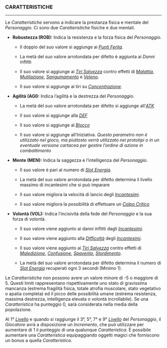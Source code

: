 ### CARATTERISTICHE

---

Le *Caratteristiche* servono a indicare la prestanza fisica e mentale del *Personaggio*. Ci sono due *Caratteristiche* fisiche e due mentali.

* **Robustezza \(ROB\):** Indica la resistenza e la forza fisica del *Personaggio*.

  * Il doppio del suo valore si aggiunge ai [*Punti Ferita*](punti-ferita.md).

  * La metà del suo valore arrotondata per difetto è aggiunta ai *Danni* inflitti

  * Il suo valore si aggiunge ai [*Tiri Salvezza*](..\combattimento\difesa.md) contro effetti di [*Malattia*](..\condizioni.md), [*Mutilazione*](..\condizioni.md), [*Sanguinamento*](..\condizioni.md) e [*Veleno*](..\condizioni.md).

  * Il suo valore si aggiunge ai tiri su [*Concentrazione*](..\magia.md).

* **Agilità \(AGI\):** Indica l’agilità e la destrezza del *Personaggio*.

  * La metà del suo valore arrotondata per difetto si aggiunge all’[*ATK*](..\..\combattimento\attacco.md)

  * Il suo valore si aggiunge alla [*DEF*](..\combattimento\difesa.md)

  * Il suo valore si aggiunge al [*Blocco*](..\combattimento\difesa.md)

  * Il suo valore si aggiunge all’Iniziativa. *Questo parametro non è utilizzato nel gioco, ma piuttosto verrà utilizzato nei prototipi o in un eventuale versione cartacea per gestire l’ordine di azione in combattimento*

* **Mente \(MEN\):** Indica la saggezza e l’intelligenza del *Personaggio*.

  * Il suo valore è pari al numero di [*Slot Energia*](..\magia.md).

  * La metà del suo valore arrotondata per difetto determina il livello massimo di incantesimi che si può imparare

  * Il suo valore migliora la velocità di lancio degli [*Incantesimi*](..\magia.md).

  * Il suo valore migliora la possibilità di effettuare un [*Colpo Critico*](..\combattimento\attacco.md)

* **Volontà \(VOL\):** Indica l’incisività della fede del *Personaggio* e la sua forza di volontà.

  * Il suo valore viene aggiunto ai danni inflitti dagli [*Incantesimi*](..\magia.md).

  * Il suo valore viene aggiunto alla [*Difficoltà*](..\magia.md) degli [*Incantesimi*](..\magia.md).

  * Il suo valore viene aggiunto ai [*Tiri Salvezza*](..\combattimento\difesa.md) contro effetti di [*Maledizione*](..\condizioni.md), [*Confusione*](..\condizioni.md), [*Spavento*](..\condizioni.md), [*Stordimento*](..\condizioni.md).

  * La metà del suo valore arrotondata per difetto determina il numero di [*Slot Energia*](..\magia.md) recuperati ogni 3 secondi \(Minimo 1\).

Le *Caratteristiche* non possono avere un valore minore di -5 o maggiore di 5. Questi limiti rappresentano rispettivamente uno stato di gravissima mancanza \(estrema fragilità fisica, totale atrofia muscolare, stato vegetativo o apatia completa\) ed il picco delle possibilità umane \(estrema resistenza, massima destrezza, intelligenza elevata o volontà incrollabile\). Se una *Caratteristica* ha punteggio 0, sarà considerata nella media della popolazione.

Al 1° [*Livello*](livelli.md) e quando si raggiunge il 3°, 5°, 7° e 9° [*Livello*](livelli.md) del *Personaggio*, il *Giocatore* avrà a disposizione un *Incremento*, che può utilizzare per aumentare di 1 il punteggio di una qualunque *Caratteristica*. È possibile aumentare una *Caratteristica* equipaggiando oggetti magici che forniscono un bonus a quella *Caratteristica*.

